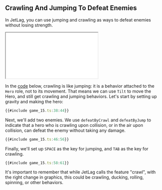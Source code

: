 ## Crawling And Jumping To Defeat Enemies

In JetLag, you can use jumping and crawling as ways to defeat enemies without
losing strength.

<iframe src="game_15.iframe.html"></iframe>

In the [code](game_15.ts) below, crawling is like jumping: it is a behavior attached to the
`Hero` role, not to its movement.  That means we can use `Tilt` to move the
Hero, and still get crawling and jumping behaviors.  Let's start by setting up
gravity and making the hero:

```typescript
{{#include game_15.ts:38:44}}
```

Next, we'll add two enemies.  We use `defeatByCrawl` and `defeatByJump` to
indicate that a hero who is crawling upon collision, or in the air upon
collision, can defeat the enemy without taking any damage.

```typescript
{{#include game_15.ts:46:56}}
```

Finally, we'll set up `SPACE` as the key for jumping, and `TAB` as the key for
crawling.

```typescript
{{#include game_15.ts:58:61}}
```

It's important to remember that while JetLag calls the feature "crawl", with the
right change in graphics, this could be crawling, ducking, rolling, spinning, or
other behaviors.
